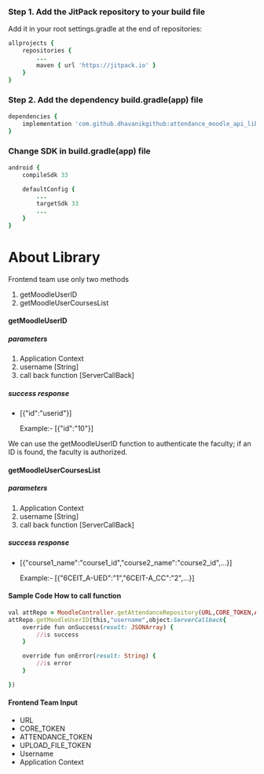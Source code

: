 ### Step 1. Add the JitPack repository to your build file

Add it in your root settings.gradle at the end of repositories:

```ruby
allprojects {
    repositories {
        ...
        maven { url 'https://jitpack.io' }
    }
}
```

### Step 2. Add the dependency build.gradle(app) file

```ruby
dependencies {
    implementation 'com.github.dhavanikgithub:attendance_moodle_api_lib:1.1.0'
}
```

### Change SDK in build.gradle(app) file

```ruby
android {
    compileSdk 33

    defaultConfig {
        ...
        targetSdk 33
        ...
    }
}
```

# About Library
Frontend team use only two methods
<ol>
  <li>getMoodleUserID</li>
  <li>getMoodleUserCoursesList</li>
</ol>

#### getMoodleUserID
##### parameters
1. Application Context
2. username [String]
3. call back function [ServerCallBack]

##### success response
- [{"id":"userid"}] 

    Example:- [{"id":"10"}]

We can use the getMoodleUserID function to authenticate the faculty; if an ID is found, the faculty is authorized.

#### getMoodleUserCoursesList
##### parameters
1. Application Context
2. username [String]
3. call back function [ServerCallBack]

##### success response
- [{"course1_name":"course1_id","course2_name":"course2_id",...}] 

    Example:- [{"6CEIT_A-UED":"1","6CEIT-A_CC":"2",...}]

#### Sample Code How to call function
```ruby
val attRepo = MoodleController.getAttendanceRepository(URL,CORE_TOKEN,ATTENDANCE_TOKEN,UPLOAD_FILE_TOKEN)
attRepo.getMoodleUserID(this,"username",object:ServerCallback{
    override fun onSuccess(result: JSONArray) {
        //is success
    }

    override fun onError(result: String) {
        //is error
    }

})
```

#### Frontend Team Input

- URL
- CORE_TOKEN
- ATTENDANCE_TOKEN
- UPLOAD_FILE_TOKEN
- Username
- Application Context
